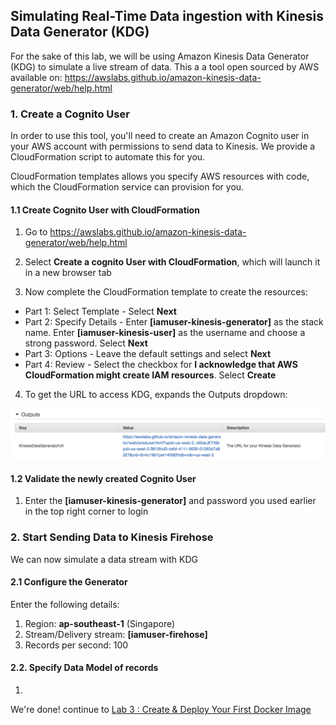 ## Simulating Real-Time Data ingestion with Kinesis Data Generator (KDG)

For the sake of this lab, we will be using Amazon Kinesis Data Generator (KDG) to simulate a live stream of data. This a a tool open sourced by AWS available on: https://awslabs.github.io/amazon-kinesis-data-generator/web/help.html

### 1. Create a Cognito User

In order to use this tool, you'll need to create an Amazon Cognito user in your AWS account with permissions to send data to Kinesis. We provide a CloudFormation script to automate this for you.

CloudFormation templates allows you specify AWS resources with code, which the CloudFormation service can provision for you.

#### 1.1 Create Cognito User with CloudFormation

1.  Go to https://awslabs.github.io/amazon-kinesis-data-generator/web/help.html

2.  Select **Create a cognito User with CloudFormation**, which will launch it in a new browser tab

3.  Now complete the CloudFormation template to create the resources:

- Part 1: Select Template - Select **Next**
- Part 2: Specify Details - Enter **[iamuser-kinesis-generator]** as the stack name. Enter **[iamuser-kinesis-user]** as the username and choose a strong password. Select **Next**
- Part 3: Options - Leave the default settings and select **Next**
- Part 4: Review - Select the checkbox for **I acknowledge that AWS CloudFormation might create IAM resources**. Select **Create**

4.  To get the URL to access KDG, expands the Outputs dropdown:

![KDG URL](./imgs/02/02.png)

#### 1.2 Validate the newly created Cognito User

1.  Enter the **[iamuser-kinesis-generator]** and password you used earlier in the top right corner to login

### 2. Start Sending Data to Kinesis Firehose

We can now simulate a data stream with KDG

#### 2.1 Configure the Generator

Enter the following details:

1.  Region: **ap-southeast-1** (Singapore)
2.  Stream/Delivery stream: **[iamuser-firehose]**
3.  Records per second: 100

#### 2.2. Specify Data Model of records

1.

We're done! continue to [Lab 3 : Create & Deploy Your First Docker Image](./doc-module-03.md)
